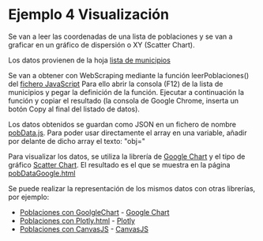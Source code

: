 # Ejemplo 4 Visualización
Se van a leer las coordenadas de una lista de poblaciones y se van a graficar en un gráfico de dispersión o XY (Scatter Chart).

Los datos provienen de la hoja [lista de municipios](https://github.com/miguelgandasegui/practicaDatos/blob/master/ESTADISTICA/new1.html)

Se van a obtener con WebScraping mediante la función leerPoblaciones() del [fichero JavaScript](../ESTADISTICA/leerUniversidades.js)
Para ello abrir la consola (F12) de la lista de municipios y pegar la definición de la función. Ejecutar a continuación la función y copiar el resultado (la consola de Google Chrome, inserta un botón Copy al final del listado de datos).

Los datos obtenidos se guardan como JSON en un fichero de nombre [pobData.js](../ESTADISTICA/objeto.js). Para poder usar directamente el array en una variable, añadir por delante de dicho array el texto: "obj="

Para visualizar los datos, se utiliza la librería de [Google Chart](https://developers.google.com/chart/) y el tipo de gráfico [Scatter Chart](https://developers.google.com/chart/interactive/docs/gallery/scatterchart).
El resultado es el que se muestra en la página [pobDataGoogle.html](../ESTADISTICA/visualizacion.html)

Se puede realizar la representación de los mismos datos con otras librerías, por ejemplo:
- [Poblaciones con GoolgleChart](../geocoordenadas/pobDataGoogle.html) - [Google Chart](https://developers.google.com/chart/interactive/docs/gallery/scatterchart)
- [Poblaciones con Plotly.html](../geocoordenadas/pobDataPlotly.html) - [Plotly](https://plot.ly/javascript/line-and-scatter/#data-labels-hover)
- [Poblaciones con CanvasJS](../geocoordenadas/pobDataCanvasJS.html) - [CanvasJS](https://canvasjs.com/html5-javascript-scatter-point-chart/)
